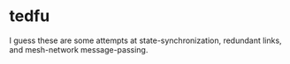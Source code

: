 # tedfu

I guess these are some attempts at state-synchronization, redundant
links, and mesh-network message-passing.
